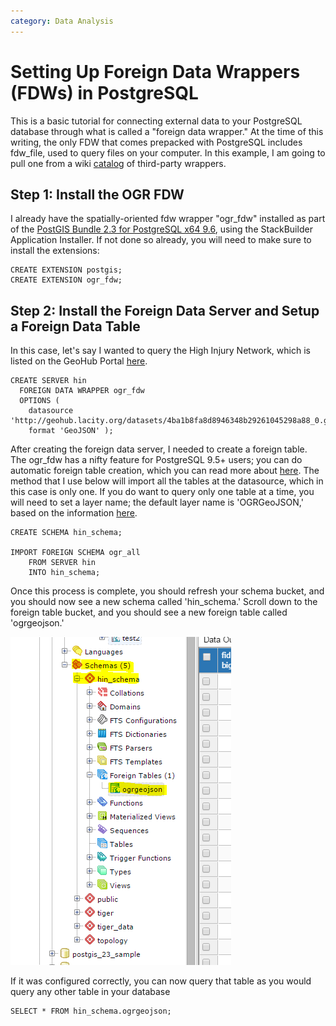 ```yaml
---
category: Data Analysis
---
```

# Setting Up Foreign Data Wrappers (FDWs) in PostgreSQL
This is a basic tutorial for connecting external data to your PostgreSQL database through what is called a "foreign data wrapper." 
At the time of this writing, the only FDW that comes prepacked with PostgreSQL includes fdw_file, used to query files on your computer. 
In this example, I am going to pull one from a wiki [catalog](http://wiki.postgresql.org/wiki/Foreign_data_wrappers) of third-party wrappers.

## Step 1: Install the OGR FDW
I already have the spatially-oriented fdw wrapper "ogr_fdw" installed as part of 
the [PostGIS Bundle 2.3 for PostgreSQL x64 9.6](http://postgis.net/windows_downloads/),
using the StackBuilder Application Installer. If not done so already, you will need to make
sure to install the extensions:
```
CREATE EXTENSION postgis;
CREATE EXTENSION ogr_fdw;
```

## Step 2: Install the Foreign Data Server and Setup a Foreign Data Table
In this case, let's say I wanted to query the High Injury Network, which is listed on the GeoHub Portal [here](http://geohub.lacity.org/datasets/4ba1b8fa8d8946348b29261045298a88_0).
```
CREATE SERVER hin
  FOREIGN DATA WRAPPER ogr_fdw
  OPTIONS (
    datasource 'http://geohub.lacity.org/datasets/4ba1b8fa8d8946348b29261045298a88_0.geojson',
    format 'GeoJSON' );
```
After creating the foreign data server, I needed to create a foreign table. The ogr_fdw has a nifty feature for PostgreSQL 9.5+ users; 
you can do automatic foreign table creation, which you can read more about [here](https://github.com/pramsey/pgsql-ogr-fdw). The method that I use below will import all the tables at the datasource, which in this case is only one. If you do want to query only one table at a time, you will need to set a layer name; the default layer name is 'OGRGeoJSON,' based on the information [here](http://www.gdal.org/drv_geojson.html).
```
CREATE SCHEMA hin_schema;

IMPORT FOREIGN SCHEMA ogr_all 
	FROM SERVER hin 
    INTO hin_schema;
```
Once this process is complete, you should refresh your schema bucket, and you should now see a new schema called 'hin_schema.' Scroll down to the foreign table bucket, and you should see a new foreign table called 'ogrgeojson.' 

![ForeignTableSchema](/images/FDW_ForeignTableSchema.png)

If it was configured correctly, you can now query that table as you would query any other table in your database
```
SELECT * FROM hin_schema.ogrgeojson;
```


